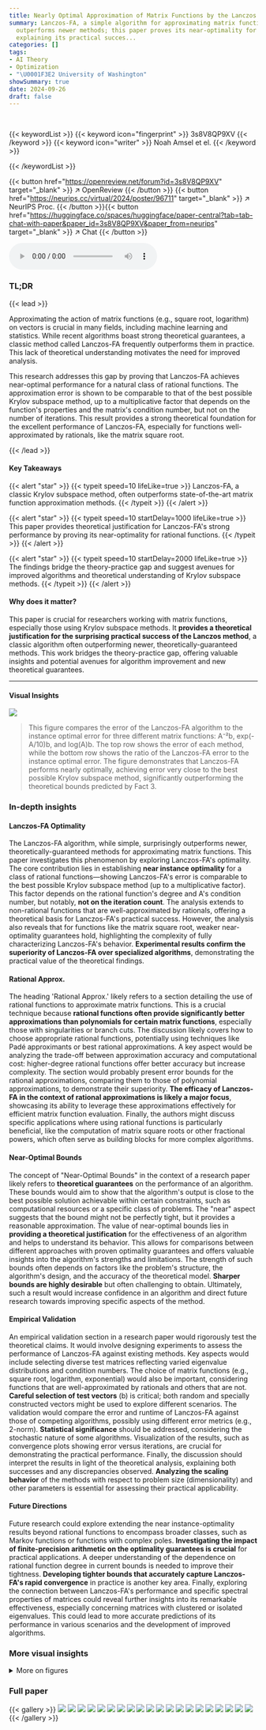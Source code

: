 ```yaml
---
title: Nearly Optimal Approximation of Matrix Functions by the Lanczos Method
summary: Lanczos-FA, a simple algorithm for approximating matrix functions, surprisingly
  outperforms newer methods; this paper proves its near-optimality for rational functions,
  explaining its practical succes...
categories: []
tags:
- AI Theory
- Optimization
- "\U0001F3E2 University of Washington"
showSummary: true
date: 2024-09-26
draft: false
---
```


<br>

{{< keywordList >}}
{{< keyword icon="fingerprint" >}} 3s8V8QP9XV {{< /keyword >}}
{{< keyword icon="writer" >}} Noah Amsel et el. {{< /keyword >}}
 
{{< /keywordList >}}

{{< button href="https://openreview.net/forum?id=3s8V8QP9XV" target="_blank" >}}
↗ OpenReview
{{< /button >}}
{{< button href="https://neurips.cc/virtual/2024/poster/96711" target="_blank" >}}
↗ NeurIPS Proc.
{{< /button >}}{{< button href="https://huggingface.co/spaces/huggingface/paper-central?tab=tab-chat-with-paper&paper_id=3s8V8QP9XV&paper_from=neurips" target="_blank" >}}
↗ Chat
{{< /button >}}



<audio controls>
    <source src="https://ai-paper-reviewer.com/3s8V8QP9XV/podcast.wav" type="audio/wav">
    Your browser does not support the audio element.
</audio>


### TL;DR


{{< lead >}}

Approximating the action of matrix functions (e.g., square root, logarithm) on vectors is crucial in many fields, including machine learning and statistics. While recent algorithms boast strong theoretical guarantees, a classic method called Lanczos-FA frequently outperforms them in practice.  This lack of theoretical understanding motivates the need for improved analysis. 

This research addresses this gap by proving that Lanczos-FA achieves near-optimal performance for a natural class of rational functions.  The approximation error is shown to be comparable to that of the best possible Krylov subspace method, up to a multiplicative factor that depends on the function's properties and the matrix's condition number, but not on the number of iterations. This result provides a strong theoretical foundation for the excellent performance of Lanczos-FA, especially for functions well-approximated by rationals, like the matrix square root.

{{< /lead >}}


#### Key Takeaways

{{< alert "star" >}}
{{< typeit speed=10 lifeLike=true >}} Lanczos-FA, a classic Krylov subspace method, often outperforms state-of-the-art matrix function approximation methods. {{< /typeit >}}
{{< /alert >}}

{{< alert "star" >}}
{{< typeit speed=10 startDelay=1000 lifeLike=true >}} This paper provides theoretical justification for Lanczos-FA's strong performance by proving its near-optimality for rational functions. {{< /typeit >}}
{{< /alert >}}

{{< alert "star" >}}
{{< typeit speed=10 startDelay=2000 lifeLike=true >}} The findings bridge the theory-practice gap and suggest avenues for improved algorithms and theoretical understanding of Krylov subspace methods. {{< /typeit >}}
{{< /alert >}}

#### Why does it matter?
This paper is crucial for researchers working with matrix functions, especially those using Krylov subspace methods.  It **provides a theoretical justification for the surprising practical success of the Lanczos method**, a classic algorithm often outperforming newer, theoretically-guaranteed methods. This work bridges the theory-practice gap, offering valuable insights and potential avenues for algorithm improvement and new theoretical guarantees.

------
#### Visual Insights



![](https://ai-paper-reviewer.com/3s8V8QP9XV/figures_2_1.jpg)

> This figure compares the error of the Lanczos-FA algorithm to the instance optimal error for three different matrix functions: A⁻²b, exp(-A/10)b, and log(A)b.  The top row shows the error of each method, while the bottom row shows the ratio of the Lanczos-FA error to the instance optimal error. The figure demonstrates that Lanczos-FA performs nearly optimally, achieving error very close to the best possible Krylov subspace method, significantly outperforming the theoretical bounds predicted by Fact 3.







### In-depth insights


#### Lanczos-FA Optimality
The Lanczos-FA algorithm, while simple, surprisingly outperforms newer, theoretically-guaranteed methods for approximating matrix functions. This paper investigates this phenomenon by exploring Lanczos-FA's optimality.  The core contribution lies in establishing **near instance optimality** for a class of rational functions—showing Lanczos-FA's error is comparable to the best possible Krylov subspace method (up to a multiplicative factor). This factor depends on the rational function's degree and A's condition number, but notably, **not on the iteration count**.  The analysis extends to non-rational functions that are well-approximated by rationals, offering a theoretical basis for Lanczos-FA's practical success.  However, the analysis also reveals that for functions like the matrix square root, weaker near-optimality guarantees hold, highlighting the complexity of fully characterizing Lanczos-FA's behavior. **Experimental results confirm the superiority of Lanczos-FA over specialized algorithms**, demonstrating the practical value of the theoretical findings.

#### Rational Approx.
The heading 'Rational Approx.' likely refers to a section detailing the use of rational functions to approximate matrix functions. This is a crucial technique because **rational functions often provide significantly better approximations than polynomials for certain matrix functions**, especially those with singularities or branch cuts.  The discussion likely covers how to choose appropriate rational functions, potentially using techniques like Padé approximants or best rational approximations.  A key aspect would be analyzing the trade-off between approximation accuracy and computational cost: higher-degree rational functions offer better accuracy but increase complexity. The section would probably present error bounds for the rational approximations, comparing them to those of polynomial approximations, to demonstrate their superiority.  **The efficacy of Lanczos-FA in the context of rational approximations is likely a major focus**, showcasing its ability to leverage these approximations effectively for efficient matrix function evaluation.  Finally, the authors might discuss specific applications where using rational functions is particularly beneficial, like the computation of matrix square roots or other fractional powers, which often serve as building blocks for more complex algorithms.

#### Near-Optimal Bounds
The concept of "Near-Optimal Bounds" in the context of a research paper likely refers to **theoretical guarantees** on the performance of an algorithm.  These bounds would aim to show that the algorithm's output is close to the best possible solution achievable within certain constraints, such as computational resources or a specific class of problems.  The "near" aspect suggests that the bound might not be perfectly tight, but it provides a reasonable approximation.  The value of near-optimal bounds lies in **providing a theoretical justification** for the effectiveness of an algorithm and helps to understand its behavior.  This allows for comparisons between different approaches with proven optimality guarantees and offers valuable insights into the algorithm's strengths and limitations.  The strength of such bounds often depends on factors like the problem's structure, the algorithm's design, and the accuracy of the theoretical model.  **Sharper bounds are highly desirable** but often challenging to obtain. Ultimately, such a result would increase confidence in an algorithm and direct future research towards improving specific aspects of the method.

#### Empirical Validation
An empirical validation section in a research paper would rigorously test the theoretical claims.  It would involve designing experiments to assess the performance of Lanczos-FA against existing methods. Key aspects would include selecting diverse test matrices reflecting varied eigenvalue distributions and condition numbers.  The choice of matrix functions (e.g., square root, logarithm, exponential) would also be important, considering functions that are well-approximated by rationals and others that are not.  **Careful selection of test vectors** (b) is critical; both random and specially constructed vectors might be used to explore different scenarios.  The validation would compare the error and runtime of Lanczos-FA against those of competing algorithms, possibly using different error metrics (e.g., 2-norm).  **Statistical significance** should be addressed, considering the stochastic nature of some algorithms.  Visualization of the results, such as convergence plots showing error versus iterations, are crucial for demonstrating the practical performance. Finally, the discussion should interpret the results in light of the theoretical analysis, explaining both successes and any discrepancies observed. **Analyzing the scaling behavior** of the methods with respect to problem size (dimensionality) and other parameters is essential for assessing their practical applicability.

#### Future Directions
Future research could explore extending the near instance-optimality results beyond rational functions to encompass broader classes, such as Markov functions or functions with complex poles.  **Investigating the impact of finite-precision arithmetic on the optimality guarantees is crucial** for practical applications.  A deeper understanding of the dependence on rational function degree in current bounds is needed to improve their tightness.  **Developing tighter bounds that accurately capture Lanczos-FA's rapid convergence** in practice is another key area.  Finally, exploring the connection between Lanczos-FA's performance and specific spectral properties of matrices could reveal further insights into its remarkable effectiveness, especially concerning matrices with clustered or isolated eigenvalues.  This could lead to more accurate predictions of its performance in various scenarios and the development of improved algorithms.


### More visual insights

<details>
<summary>More on figures
</summary>


![](https://ai-paper-reviewer.com/3s8V8QP9XV/figures_4_1.jpg)

> This figure compares the error bounds of Theorem 4 and Fact 3 with the actual error of Lanczos-FA and the instance optimal error for three different functions: A⁻², a rational approximation of exp(-A/10), and a rational approximation of log(A).  It demonstrates that while Theorem 4 has a large prefactor, it more accurately reflects the convergence behavior of Lanczos-FA than the simpler Fact 3, especially for a larger number of iterations.


![](https://ai-paper-reviewer.com/3s8V8QP9XV/figures_7_1.jpg)

> This figure shows the maximum observed ratio between the error of Lanczos-FA and the optimal error when approximating the inverse of A raised to the power of q (A⁻q).  The experiment is run for matrices with various condition numbers (κ). Each point represents a pair of (k, q) values, where k is the number of iterations and q is the degree of the rational function. Points of the same color share the same condition number. The dotted lines show the scaling of √qκ, suggesting the optimality ratio scales at least as Ω(√qκ). The left plot fixes the maximum κ, and the right plot fixes the maximum q.


![](https://ai-paper-reviewer.com/3s8V8QP9XV/figures_8_1.jpg)

> The figure compares the convergence behavior of Lanczos-FA algorithm for approximating A<sup>-0.4</sup>b with the convergence of rational approximations of various degrees. The spectrum of matrix A consists of two clusters of eigenvalues: one close to 1 and the other close to 100.  The results show that the convergence of Lanczos-FA closely matches that of the high degree rational approximant, consistent with theoretical prediction of Section 2.2 of the paper.


![](https://ai-paper-reviewer.com/3s8V8QP9XV/figures_8_2.jpg)

> This figure compares the performance of Lanczos-FA to two other methods from a previous paper [44] for computing the matrix sign function.  The other methods use a stochastic iterative approach to approximate rational approximations of the step function. The plot shows that Lanczos-FA significantly outperforms these other methods.


![](https://ai-paper-reviewer.com/3s8V8QP9XV/figures_9_1.jpg)

> This figure displays the convergence behavior of the Lanczos-FA algorithm for three different rational functions.  Each function has poles (discontinuities) within the range of the eigenvalues of the matrix A.  The top row shows plots of the relative error, comparing the Lanczos-FA approximation to the instance-optimal Krylov subspace approximation, while the bottom row shows the ratio of these errors.  Despite the fact that the optimality ratio is high at certain iterations (meaning that the algorithm's error significantly exceeds the optimal error), the overall error convergence of Lanczos-FA remains close to the instance optimum.


![](https://ai-paper-reviewer.com/3s8V8QP9XV/figures_22_1.jpg)

> This figure compares the error bounds from Theorems 6 and 7 with the actual error of the Lanczos-FA algorithm and the optimal error when applied to compute A<sup>1/2</sup>b and A<sup>-1/2</sup>b.  It shows that the bounds from Theorems 6 and 7 are tighter than Fact 3, a previously known bound, although they predict a slower convergence rate than what's actually observed.


![](https://ai-paper-reviewer.com/3s8V8QP9XV/figures_23_1.jpg)

> This figure shows the maximum observed ratio between the error of the Lanczos-FA algorithm and the optimal error for different values of condition number (κ) and rational function degree (q).  The x-axis represents either k (iterations) or κ, while the y-axis is the maximum optimality ratio observed.  Points of the same color represent the same κ or q value.  The dotted lines show the theoretical lower bound of the optimality ratio.


</details>






### Full paper

{{< gallery >}}
<img src="https://ai-paper-reviewer.com/3s8V8QP9XV/1.png" class="grid-w50 md:grid-w33 xl:grid-w25" />
<img src="https://ai-paper-reviewer.com/3s8V8QP9XV/2.png" class="grid-w50 md:grid-w33 xl:grid-w25" />
<img src="https://ai-paper-reviewer.com/3s8V8QP9XV/3.png" class="grid-w50 md:grid-w33 xl:grid-w25" />
<img src="https://ai-paper-reviewer.com/3s8V8QP9XV/4.png" class="grid-w50 md:grid-w33 xl:grid-w25" />
<img src="https://ai-paper-reviewer.com/3s8V8QP9XV/5.png" class="grid-w50 md:grid-w33 xl:grid-w25" />
<img src="https://ai-paper-reviewer.com/3s8V8QP9XV/6.png" class="grid-w50 md:grid-w33 xl:grid-w25" />
<img src="https://ai-paper-reviewer.com/3s8V8QP9XV/7.png" class="grid-w50 md:grid-w33 xl:grid-w25" />
<img src="https://ai-paper-reviewer.com/3s8V8QP9XV/8.png" class="grid-w50 md:grid-w33 xl:grid-w25" />
<img src="https://ai-paper-reviewer.com/3s8V8QP9XV/9.png" class="grid-w50 md:grid-w33 xl:grid-w25" />
<img src="https://ai-paper-reviewer.com/3s8V8QP9XV/10.png" class="grid-w50 md:grid-w33 xl:grid-w25" />
<img src="https://ai-paper-reviewer.com/3s8V8QP9XV/11.png" class="grid-w50 md:grid-w33 xl:grid-w25" />
<img src="https://ai-paper-reviewer.com/3s8V8QP9XV/12.png" class="grid-w50 md:grid-w33 xl:grid-w25" />
<img src="https://ai-paper-reviewer.com/3s8V8QP9XV/13.png" class="grid-w50 md:grid-w33 xl:grid-w25" />
<img src="https://ai-paper-reviewer.com/3s8V8QP9XV/14.png" class="grid-w50 md:grid-w33 xl:grid-w25" />
<img src="https://ai-paper-reviewer.com/3s8V8QP9XV/15.png" class="grid-w50 md:grid-w33 xl:grid-w25" />
<img src="https://ai-paper-reviewer.com/3s8V8QP9XV/16.png" class="grid-w50 md:grid-w33 xl:grid-w25" />
<img src="https://ai-paper-reviewer.com/3s8V8QP9XV/17.png" class="grid-w50 md:grid-w33 xl:grid-w25" />
<img src="https://ai-paper-reviewer.com/3s8V8QP9XV/18.png" class="grid-w50 md:grid-w33 xl:grid-w25" />
<img src="https://ai-paper-reviewer.com/3s8V8QP9XV/19.png" class="grid-w50 md:grid-w33 xl:grid-w25" />
<img src="https://ai-paper-reviewer.com/3s8V8QP9XV/20.png" class="grid-w50 md:grid-w33 xl:grid-w25" />
{{< /gallery >}}